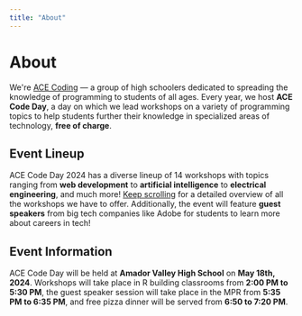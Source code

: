 ```yaml
---
title: "About"
---
```


<div class="lg:flex lg:flex-col lg:space-y-6 lg:prose-h2:mt-0">

<ImageFrame src="images/stock/student_coding.jpg" alt="A student coding at ACE Code Day" class="lg:even:flex-row-reverse lg:even:space-x-reverse">

<h1 class="text-outline-shadow before:content-['About']">About</h1>

We're [ACE Coding](https://acecoding.org) — a group of high schoolers dedicated to spreading the knowledge of programming to students of all ages. Every year, we host **ACE Code Day**, a day on which we lead workshops on a variety of programming topics to help students further their knowledge in specialized areas of technology, **free of charge**. 

</ImageFrame>

<ImageFrame src="images/stock/teacher_lecturing.jpg" alt="A teacher lecturing a workshop at ACE Code Day" class="lg:even:flex-row-reverse lg:even:space-x-reverse">

<h2>Event Lineup</h2>

ACE Code Day 2024 has a diverse lineup of 14 workshops with topics ranging from **web development** to **artificial intelligence** to **electrical engineering**, and much more! [Keep scrolling](#workshops) for a detailed overview of all the workshops we have to offer. Additionally, the event will feature **guest speakers** from big tech companies like Adobe for students to learn more about careers in tech!

</ImageFrame>

<ImageFrame src="images/stock/library_coders.jpg" alt="The AVHS library, filled with ACE Code Day Attendees" class="lg:even:flex-row-reverse lg:even:space-x-reverse">

<h2>Event Information</h2>

ACE Code Day will be held at **Amador Valley High School** on **May 18th, 2024**. Workshops will take place in R building classrooms from **2:00 PM to 5:30 PM**, the guest speaker session will take place in the MPR from **5:35 PM to 6:35 PM**, and free pizza dinner will be served from **6:50 to 7:20 PM**.

</ImageFrame>

</div>